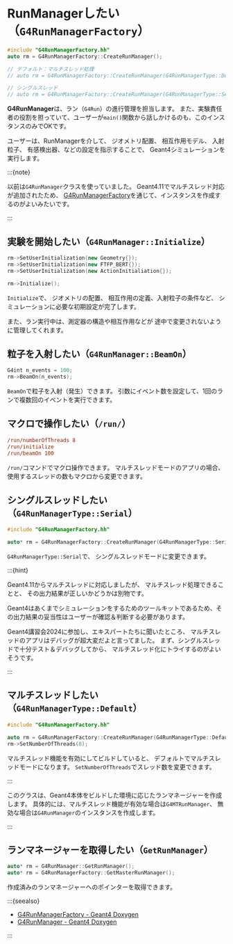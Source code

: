 # RunManagerしたい（``G4RunManagerFactory``）

```cpp
#include "G4RunManagerFactory.hh"
auto rm = G4RunManagerFactory::CreateRunManager();

// デフォルト：マルチスレッド処理
// auto rm = G4RunManagerFactory::CreateRunManager(G4RunManagerType::Default);

// シングルスレッド
// auto rm = G4RunManagerFactory::CreateRunManager(G4RunManagerType::Serial);
```

**G4RunManager**は、ラン（``G4Run``）の進行管理を担当します。
また、実験責任者の役割を担っていて、ユーザーが``main()``関数から話しかけるのも、このインスタンスのみでOKです。

ユーザーは、RunManagerを介して、
ジオメトリ配置、
相互作用モデル、
入射粒子、
有感検出器、などの設定を指示することで、
Geant4シミュレーションを実行します。

:::{note}

以前は``G4RunManager``クラスを使っていました。
Geant4.11でマルチスレッド対応が追加されたため、
[G4RunManagerFactory](https://geant4.kek.jp/Reference/11.2.0/classG4RunManagerFactory.html)を通じて、インスタンスを作成するのがよいみたいです。

:::

## 実験を開始したい（``G4RunManager::Initialize``）

```cpp
rm->SetUserInitialization(new Geometry{});
rm->SetUserInitialization(new FTFP_BERT{});
rm->SetUserInitialization(new ActionInitialiation{});

rm->Initialize();
```

``Initialize``で、
ジオメトリの配置、
相互作用の定義、入射粒子の条件など、
シミュレーションに必要な初期設定が完了します。

また、ラン実行中は、測定器の構造や相互作用などが
途中で変更されないように管理してくれます。

## 粒子を入射したい（``G4RunManager::BeamOn``）

```cpp
G4int n_events = 100;
rm->BeamOn(n_events);
```

``BeamOn``で粒子を入射（発生）できます。
引数にイベント数を設定して、1回のランで複数回のイベントを実行できます。

## マクロで操作したい（``/run/``）

```cfg
/run/numberOfThreads 8
/run/initialize
/run/beamOn 100
```

``/run/``コマンドでマクロ操作できます。
マルチスレッドモードのアプリの場合、使用するスレッドの数もマクロから変更できます。

## シングルスレッドしたい（``G4RunManagerType::Serial``）

```cpp
#include "G4RunManagerFactory.hh"

auto* rm = G4RunManagerFactory::CreateRunManager(G4RunManagerType::Serial);
```

``G4RunManagerType::Serial``で、
シングルスレッドモードに変更できます。

:::{hint}

Geant4.11からマルチスレッドに対応しましたが、
マルチスレッド処理できることと、
その出力結果が正しいかどうかは別物です。

Geant4はあくまでシミュレーションをするためのツールキットであるため、その出力結果の妥当性はユーザーが確認＆判断する必要があります。

Geant4講習会2024に参加し、エキスパートたちに聞いたところ、
マルチスレッドのアプリはデバッグが超大変だよと言ってました。
まず、シングルスレッドで十分テスト＆デバッグしてから、
マルチスレッド化にトライするのがよいそうです。

:::

## マルチスレッドしたい（``G4RunManagerType::Default``）

```cpp
#include "G4RunManagerFactory.hh"

auto rm = G4RunManagerFactory::CreateRunManager(G4RunManagerType::Default);
rm->SetNumberOfThreads(8);
```

マルチスレッド機能を有効にしてビルドしていると、
デフォルトでマルチスレッドモードになります。
``SetNumberOfThreads``でスレッド数を変更できます。

:::

このクラスは、Geant4本体をビルドした環境に応じたランマネージャーを作成します。
具体的には、マルチスレッド機能が有効な場合は``G4MTRunManager``、
無効な場合は``G4RunManager``のインスタンスを作成します。

:::



## ランマネージャーを取得したい（``GetRunManager``）

```cpp
auto* rm = G4RunManager::GetRunManager();
auto* rm = G4RunManagerFactory::GetMasterRunManager();
```

作成済みのランマネージャーへのポインターを取得できます。

:::{seealso}

- [G4RunManagerFactory - Geant4 Doxygen](https://geant4.kek.jp/Reference/11.2.0/classG4RunManagerFactory.html)
- [G4RunManager - Geant4 Doxygen](https://geant4.kek.jp/Reference/11.2.0/classG4RunManager.html)

:::
